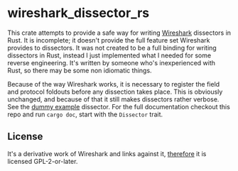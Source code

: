 wireshark_dissector_rs
======================

This crate attempts to provide a safe way for writing [Wireshark](https://www.wireshark.org/) dissectors in Rust. It is
incomplete; it doesn't provide the full feature set Wireshark provides to dissectors. It was not created to be a full
binding for writing dissectors in Rust, instead I just implemented what I needed for some reverse engineering. It's
written by someone who's inexperienced with Rust, so there may be some non idiomatic things.

Because of the way Wireshark works, it is necessary to register the field and protocol foldouts before any dissection
takes place. This is obviously unchanged, and because of that it still makes dissectors rather verbose. See the
[dummy example](/../master/examples/dummy.rs) dissector. For the full documentation checkout this repo and run
`cargo doc`, start with the `Dissector` trait.

License
------
It's a derivative work of Wireshark and links against it, [therefore](https://wiki.wireshark.org/Lua#Beware_the_GPL) it
is licensed GPL-2-or-later.
